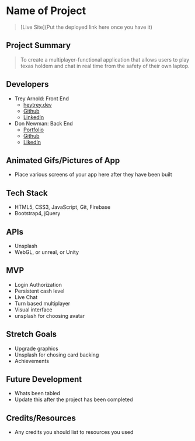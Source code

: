 # Name of Project

> [Live Site](Put the deployed link here once you have it)

## Project Summary

> To create a multiplayer-functional application that allows users to play texas holdem and chat in real time from the safety of their own laptop. 

## Developers

- Trey Arnold: Front End
  - [heytrey.dev](https://heytrey.dev)
  - [Github](https://github.com/treyarnold)
  - [LinkedIn](https://www.linkedin.com/in/trey-arnold/)
- Don Newman: Back End
  - [Portfolio](https://djn94.github.io/Bootstrap-portfolio/)
  - [Github](https://github.com/Djn94)
  - [LikedIn](https://www.linkedin.com/in/don-newman-20042b179/)

## Animated Gifs/Pictures of App

- Place various screens of your app here after they have been built

## Tech Stack

- HTML5, CSS3, JavaScript, Git, Firebase
- Bootstrap4, jQuery

## APIs

- Unsplash
- WebGL, or unreal, or Unity

## MVP

- Login Authorization
- Persistent cash level
- Live Chat
- Turn based multiplayer
- Visual interface
- unsplash for choosing avatar

## Stretch Goals

- Upgrade graphics
- Unsplash for chosing card backing
- Achievements 

## Future Development

- Whats been tabled
- Update this after the project has been completed

## Credits/Resources

- Any credits you should list to resources you used